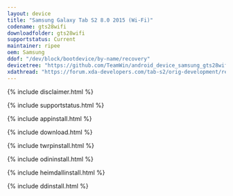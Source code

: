 ```yaml
---
layout: device
title: "Samsung Galaxy Tab S2 8.0 2015 (Wi-Fi)"
codename: gts28wifi
downloadfolder: gts28wifi
supportstatus: Current
maintainer: ripee
oem: Samsung
ddof: "/dev/block/bootdevice/by-name/recovery"
devicetree: "https://github.com/TeamWin/android_device_samsung_gts28wifi"
xdathread: "https://forum.xda-developers.com/tab-s2/orig-development/recovery-twrp-3-2-1-0-t3719988"
---
```


{% include disclaimer.html %}

{% include supportstatus.html %}

{% include appinstall.html %}

{% include download.html %}

{% include twrpinstall.html %}

{% include odininstall.html %}

{% include heimdallinstall.html %}

{% include ddinstall.html %}